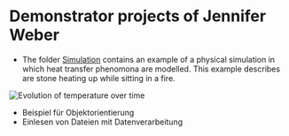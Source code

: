 # Demonstrator projects of Jennifer Weber

- The folder [Simulation](https://github.com/jennyweb/Demonstratoren/tree/heatBalance/Simulation) contains an example of a physical simulation in which heat transfer phenomona are modelled. This example describes are stone heating up while sitting in a fire. 

![Evolution of temperature over time](ReadMeVisualization/result-temperature.gif)

- Beispiel für Objektorientierung
- Einlesen von Dateien mit Datenverarbeitung